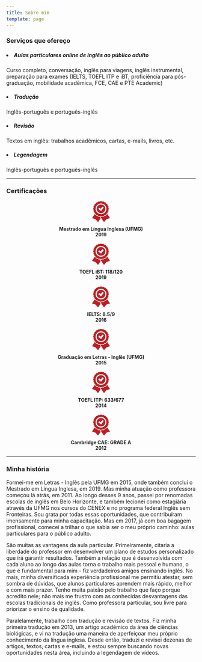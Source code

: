 ```yaml
---
title: Sobre mim
template: page
---
```


### Serviços que ofereço
##### <li> Aulas particulares online de inglês ao público adulto </li>

<div class="paragrafo">Curso completo, conversação, inglês para viagens, inglês instrumental, preparação para exames (IELTS, TOEFL ITP e iBT, proficiência para pós-graduação, mobilidade acadêmica, FCE, CAE e PTE Academic)</div>

##### <li> Tradução </li>

<div class="paragrafo">Inglês-português e português-inglês</div>

##### <li> Revisão </li>

<div class="paragrafo">Textos em inglês: trabalhos acadêmicos, cartas, e-mails, livros, etc.</div>

##### <li> Legendagem </li>

<div class="paragrafo">Inglês-português e português-inglês</div>

<hr/>

### Certificações

<div class="row">
  <div class="col-md-4" style="text-align: center">
    <div style="margin-top: 16px; margin-bottom: 8px">
      <img src="images/certificate.png" style="width: 48px" />
    </div>
    <div style="font-weight: bold; font-size: 90%">
      Mestrado em Língua Inglesa (UFMG) <br/>
      2019
    </div>
  </div>

  <div class="col-md-4" style="text-align: center">
    <div style="margin-top: 16px; margin-bottom: 8px">
      <img src="images/certificate.png" style="width: 48px" />
    </div>
    <div style="font-weight: bold; font-size: 90%">
      TOEFL iBT: 118/120 <br/>
      2019
    </div>
  </div>

  <div class="col-md-4" style="text-align: center">
    <div style="margin-top: 16px; margin-bottom: 8px">
      <img src="images/certificate.png" style="width: 48px" />
    </div>
    <div style="font-weight: bold; font-size: 90%">
      IELTS: 8.5/9 <br/>
      2016
    </div>
  </div>

  <div class="col-md-4" style="text-align: center">
    <div style="margin-top: 16px; margin-bottom: 8px">
      <img src="images/certificate.png" style="width: 48px" />
    </div>
    <div style="font-weight: bold; font-size: 90%">
      Graduação em Letras - Inglês (UFMG) <br/>
      2015
    </div>
  </div>

  <div class="col-md-4" style="text-align: center">
    <div style="margin-top: 16px; margin-bottom: 8px">
      <img src="images/certificate.png" style="width: 48px" />
    </div>
    <div style="font-weight: bold; font-size: 90%">
      TOEFL ITP: 633/677 <br/>
      2014
    </div>
  </div>

  <div class="col-md-4" style="text-align: center">
    <div style="margin-top: 16px; margin-bottom: 8px">
      <img src="images/certificate.png" style="width: 48px" />
    </div>
    <div style="font-weight: bold; font-size: 90%">
      Cambridge CAE: GRADE A <br/>
      2012
    </div>
  </div>
</div>

<hr/>

### Minha história

Formei-me em Letras - Inglês pela UFMG em 2015, onde também concluí o Mestrado em Língua Inglesa, em 2019. Mas minha atuação como professora começou lá atrás, em 2011. Ao longo desses 9 anos, passei por renomadas escolas de inglês em Belo Horizonte, e também lecionei como estagiária através da UFMG nos cursos do CENEX e no programa federal Inglês sem Fronteiras. Sou grata por todas essas oportunidades, que contribuíram imensamente para minha capacitação. Mas em 2017, já com boa bagagem profissional, comecei a trilhar o que sabia ser o meu próprio caminho: aulas particulares para o público adulto.<p/>

São muitas as vantagens da aula particular. Primeiramente, citaria a liberdade do professor em desenvolver um plano de estudos personalizado que irá garantir resultados. Também a relação que é desenvolvida com cada aluno ao longo das aulas torna o trabalho mais pessoal e humano, o que é fundamental para mim - fiz verdadeiros amigos ensinando inglês. No mais, minha diversificada experiência profissional me permitiu atestar, sem sombra de dúvidas, que alunos particulares aprendem mais rápido, melhor e com mais prazer. Tenho muita paixão pelo trabalho que faço porque acredito nele; não mais me frustro com as conhecidas desvantagens das escolas tradicionais de inglês. Como professora particular, sou livre para priorizar o ensino de qualidade.

Paralelamente, trabalho com tradução e revisão de textos. Fiz minha primeira tradução em 2013, um artigo acadêmico da área de ciências biológicas, e vi na tradução uma maneira de aperfeiçoar meu próprio conhecimento da língua inglesa. Desde então, traduzi e revisei dezenas de artigos, textos, cartas e e-mails, e estou sempre buscando novas oportunidades  nesta área, incluindo a legendagem de vídeos.